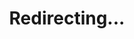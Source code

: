 ---
title: Redirecting...
layout: redirect
sitemap: false
permalink: /participants/Denmark
redirect_to: /participants/DNK/
---